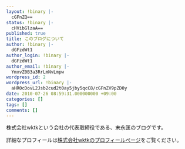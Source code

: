 ```yaml
---
layout: !binary |-
  cGFnZQ==
status: !binary |-
  cHVibGlzaA==
published: true
title: このブログについて
author: !binary |-
  dGFzdWt1
author_login: !binary |-
  dGFzdWt1
author_email: !binary |-
  YmxvZ0B3a3RrLmNvLmpw
wordpress_id: 2
wordpress_url: !binary |-
  aHR0cDovL2Jsb2cud2t0ay5jby5qcC8/cGFnZV9pZD0y
date: 2010-07-26 08:59:31.000000000 +09:00
categories: []
tags: []
comments: []
---
```

株式会社wktkという会社の代表取締役である、末永匡のブログです。

詳細なプロフィールは<a title="プロフィール" href="http://www.wktk.co.jp/profile" target="_blank">株式会社wktkのプロフィールページ</a>をご覧ください。
